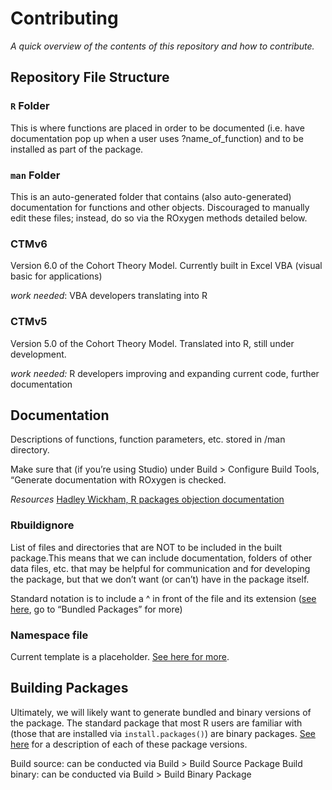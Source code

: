 # Contributing

_A quick overview of the contents of this repository and how to contribute._


## Repository File Structure

### `R` Folder

This is where functions are placed in order to be documented (i.e. have documentation pop up when a user uses ?name_of_function) and to be installed as part of the package.

### `man` Folder

This is an auto-generated folder that contains (also auto-generated) documentation for functions and other objects. Discouraged to manually edit these files; instead, do so via the ROxygen methods detailed below.


### CTMv6

Version 6.0 of the Cohort Theory Model. Currently built in Excel VBA (visual basic for applications)

_work needed_: VBA developers translating into R

### CTMv5

Version 5.0 of the Cohort Theory Model. Translated into R, still under development.

_work needed:_ R developers improving and expanding current code, further documentation


## Documentation

Descriptions of functions, function parameters, etc. stored in /man directory.


Make sure that (if you’re using Studio) under Build > Configure Build Tools, “Generate documentation with ROxygen is checked.

*Resources*
[Hadley Wickham, R packages objection documentation](http://r-pkgs.had.co.nz/man.html)


### Rbuildignore

List of files and directories that are NOT to be included in the built package.This means that we can include documentation, folders of other data files, etc. that may be helpful for communication and for developing the package, but that we don’t want (or can’t) have in the package itself.

Standard notation is to include a ^ in front of the file and its extension ([see here](http://r-pkgs.had.co.nz/package.html), go to “Bundled Packages” for more)


### Namespace file

Current template is a placeholder. [See here for more](https://stat.ethz.ch/pipermail/r-package-devel/2016q2/000862.html).


## Building Packages

Ultimately, we will likely want to generate bundled and binary versions of the package. The standard package that most R users are familiar with (those that are installed via `install.packages()`) are binary packages. [See here](http://r-pkgs.had.co.nz/package.html) for a description of each of these package versions.

Build source: can be conducted via Build > Build Source Package
Build binary: can be conducted via Build > Build Binary Package